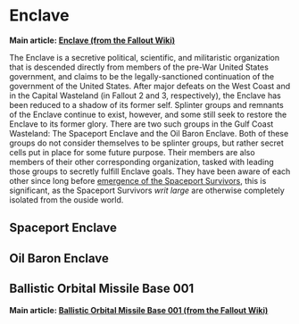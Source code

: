 # Enclave

**Main article: [Enclave (from the Fallout Wiki)](https://fallout.fandom.com/wiki/Enclave)**

The Enclave is a secretive political, scientific, and militaristic organization that is descended directly from members
of the pre-War United States government, and claims to be the legally-sanctioned continuation of the government of the
United States. After major defeats on the West Coast and in the Capital Wasteland (in Fallout 2 and 3, respectively),
the Enclave has been reduced to a shadow of its former self. Splinter groups and remnants of the Enclave continue to
exist, however, and some still seek to restore the Enclave to its former glory. There are two such groups in the Gulf
Coast Wasteland: The Spaceport Enclave and the Oil Baron Enclave. Both of these groups do not consider themselves to be
splinter groups, but rather secret cells put in place for some future purpose. Their members are also members of their 
other corresponding organization, tasked with leading those groups to secretly fulfill Enclave goals. They have been 
aware of each other since long before [emergence of the Spaceport Survivors](spaceportsurvivors.md), this is
significant, as the Spaceport Survivors _writ large_ are otherwise completely isolated from the ouside world.

## Spaceport Enclave

## Oil Baron Enclave


## Ballistic Orbital Missile Base 001
**Main article: [Ballistic Orbital Missile Base 001 (from the Fallout Wiki)](https://fallout.fandom.com/wiki/Ballistic_Orbital_Missile_Base_001)**